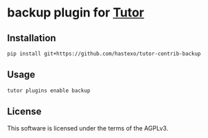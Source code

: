 # backup plugin for [Tutor](https://docs.tutor.overhang.io)

## Installation

    pip install git+https://github.com/hastexo/tutor-contrib-backup

## Usage

    tutor plugins enable backup

## License

This software is licensed under the terms of the AGPLv3.
